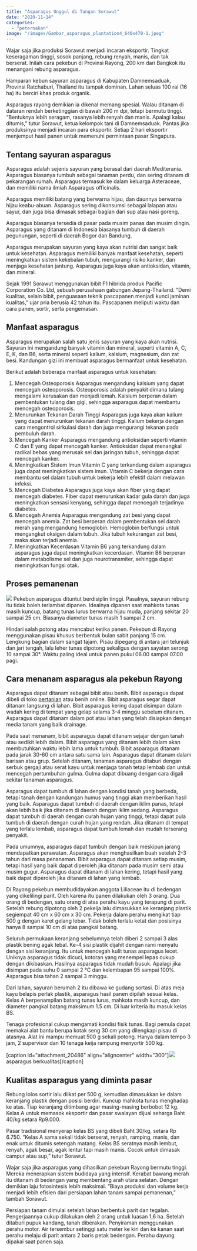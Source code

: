 ```yaml
---
title: "Asparagus Unggul di Tangan Sorawut"
date: "2020-11-14"
categories: 
  - "peternakan"
image: "/images/Gambar_asparagus_plantation4_640x470-1.jpeg"
---
```


Wajar saja jika produksi Sorawut menjadi incaran eksportir. Tingkat keseragaman tinggi, sosok panjang, rebung renyah, manis, dan tak berserat. Inilah cara pekebun di Provinsi Rayong, 200 km dari Bangkok itu menangani rebung asparagus.

Hamparan kebun sayuran asparagus di Kabupaten Damnemsaduak, Provinsi Ratchaburi, Thailand itu tampak dominan. Lahan seluas 100 rai (16 ha) itu berciri khas produk organik.

Asparagus rayong demikian ia dikenal memang spesial. Walau ditanam di dataran rendah berketinggian di bawah 200 m dpi, tetapi bermutu tinggi. “Bentuknya lebih seragam, rasanya lebih renyah dan manis. Apalagi kalau ditumis,” tutur Sorawut, ketua kelompok tani di Damnemsaduak. Pantas jika produksinya menjadi incaran para eksportir. Setiap 2 hari eksportir menjemput hasil panen untuk memenuhi permintaan pasar Singapura.

## Tentang sayuran asparagus

Asparagus adalah sejenis sayuran yang berasal dari daerah Mediterania. Asparagus biasanya tumbuh sebagai tanaman perdu, dan sering ditanam di pekarangan rumah. Asparagus termasuk ke dalam keluarga Asteraceae, dan memiliki nama ilmiah Asparagus officinalis.

Asparagus memiliki batang yang berwarna hijau, dan daunnya berwarna hijau keabu-abuan. Asparagus sering dikonsumsi sebagai lalapan atau sayur, dan juga bisa dimasak sebagai bagian dari sup atau nasi goreng.

Asparagus biasanya tersedia di pasar pada musim panas dan musim dingin. Asparagus yang ditanam di Indonesia biasanya tumbuh di daerah pegunungan, seperti di daerah Bogor dan Bandung.

Asparagus merupakan sayuran yang kaya akan nutrisi dan sangat baik untuk kesehatan. Asparagus memiliki banyak manfaat kesehatan, seperti meningkatkan sistem kekebalan tubuh, mengurangi risiko kanker, dan menjaga kesehatan jantung. Asparagus juga kaya akan antioksidan, vitamin, dan mineral.

Sejak 1991 Sorawut menggunakan bibit F1 hibrida produk Pacific Corporation Co. Ltd, sebuah perusahaan gabungan Jepang-Thailand. “Demi kualitas, selain bibit, penguasaan teknik pascapanen menjadi kunci jaminan kualitas,” ujar pria berusia 42 tahun itu. Pascapanen meliputi waktu dan cara panen, sortir, serta pengemasan.

## Manfaat asparagus

Asparagus merupakan salah satu jenis sayuran yang kaya akan nutrisi. Sayuran ini mengandung banyak vitamin dan mineral, seperti vitamin A, C, E, K, dan B6, serta mineral seperti kalium, kalsium, magnesium, dan zat besi. Kandungan gizi ini membuat asparagus bermanfaat untuk kesehatan.

Berikut adalah beberapa manfaat asparagus untuk kesehatan:

1. Mencegah Osteoporosis Asparagus mengandung kalsium yang dapat mencegah osteoporosis. Osteoporosis adalah penyakit dimana tulang mengalami kerusakan dan menjadi lemah. Kalsium berperan dalam pembentukan tulang dan gigi, sehingga asparagus dapat membantu mencegah osteoporosis.
2. Menurunkan Tekanan Darah Tinggi Asparagus juga kaya akan kalium yang dapat menurunkan tekanan darah tinggi. Kalium bekerja dengan cara mengontrol sirkulasi darah dan juga mengurangi tekanan pada pembuluh darah.
3. Mencegah Kanker Asparagus mengandung antioksidan seperti vitamin C dan E yang dapat mencegah kanker. Antioksidan dapat menangkal radikal bebas yang merusak sel dan jaringan tubuh, sehingga dapat mencegah kanker.
4. Meningkatkan Sistem Imun Vitamin C yang terkandung dalam asparagus juga dapat meningkatkan sistem imun. Vitamin C bekerja dengan cara membantu sel dalam tubuh untuk bekerja lebih efektif dalam melawan infeksi.
5. Mencegah Diabetes Asparagus juga kaya akan fiber yang dapat mencegah diabetes. Fiber dapat menurunkan kadar gula darah dan juga meningkatkan sensasi kenyang, sehingga dapat mencegah terjadinya diabetes.
6. Mencegah Anemia Asparagus mengandung zat besi yang dapat mencegah anemia. Zat besi berperan dalam pembentukan sel darah merah yang mengandung hemoglobin. Hemoglobin berfungsi untuk mengangkut oksigen dalam tubuh. Jika tubuh kekurangan zat besi, maka akan terjadi anemia.
7. Meningkatkan Kecerdasan Vitamin B6 yang terkandung dalam asparagus juga dapat meningkatkan kecerdasan. Vitamin B6 berperan dalam metabolisme sel dan juga neurotransmiter, sehingga dapat meningkatkan fungsi otak.

## Proses pemanenan

![](/images/Gambar_asparagus_plantation1_640x442-1-1-300x207.jpeg) Pekebun asparagus dituntut berdisiplin tinggi. Pasalnya, sayuran rebung itu tidak boleh terlambat dipanen. Idealnya dipanen saat mahkota tunas masih kuncup, batang tunas lurus berwarna hijau muda, panjang sekitar 20 sampai 25 cm. Biasanya diameter tunas masih 1 sampai 2 cm.

Hindari salah potong atau mencabut ketika panen. Pekebun di Rayong menggunakan pisau khusus berbentuk bulan sabit panjang 15 cm. Lengkung bagian dalam sangat tajam. Pisau dipegang di antara jari telunjuk dan jari tengah, lalu leher tunas dipotong sekaligus dengan sayatan serong 10 sampai 30°. Waktu paling ideal untuk panen pukul 06.00 sampai 07.00 pagi.

## Cara menanam asparagus ala pekebun Rayong

Asparagus dapat ditanam sebagai bibit atau benih. Bibit asparagus dapat dibeli di toko [pertanian](http://localhost/mitra/pertanian "pertanian") atau benih online. Bibit asparagus segar dapat ditanam langsung di lahan. Bibit asparagus kering dapat disimpan dalam wadah kering di tempat yang gelap selama 3-4 minggu sebelum ditanam. Asparagus dapat ditanam dalam pot atau lahan yang telah disiapkan dengan media tanam yang baik drainage.

Pada saat menanam, bibit asparagus dapat ditanam sejajar dengan tanah atau sedikit lebih dalam. Bibit asparagus yang ditanam lebih dalam akan membutuhkan waktu lebih lama untuk tumbuh. Bibit asparagus ditanam pada jarak 30-60 cm antara satu sama lain. Asparagus dapat ditanam dalam barisan atau grup. Setelah ditanam, tanaman asparagus ditaburi dengan serbuk gergaji atau serat kayu untuk menjaga tanah tetap lembab dan untuk mencegah pertumbuhan gulma. Gulma dapat dibuang dengan cara digali sekitar tanaman asparagus.

Asparagus dapat tumbuh di lahan dengan kondisi tanah yang berbeda, tetapi tanah dengan kandungan humus yang tinggi akan memberikan hasil yang baik. Asparagus dapat tumbuh di daerah dengan iklim panas, tetapi akan lebih baik jika ditanam di daerah dengan iklim sedang. Asparagus dapat tumbuh di daerah dengan curah hujan yang tinggi, tetapi dapat pula tumbuh di daerah dengan curah hujan yang rendah. Jika ditanam di tempat yang terlalu lembab, asparagus dapat tumbuh lemah dan mudah terserang penyakit.

Pada umumnya, asparagus dapat tumbuh dengan baik meskipun jarang mendapatkan perawatan. Asparagus akan menghasilkan buah setelah 2-3 tahun dari masa penanaman. Bibit asparagus dapat ditanam setiap musim, tetapi hasil yang baik dapat diperoleh jika ditanam pada musim semi atau musim gugur. Asparagus dapat ditanam di lahan kering, tetapi hasil yang baik dapat diperoleh jika ditanam di lahan yang lembab.

Di Rayong pekebun membudidayakan anggota Liliaceae itu di bedengan yang dikelilingi parit. Oleh karena itu panen dilakukan oleh 3 orang. Dua orang di bedengan, satu orang di atas perahu kayu yang terapung di parit. Setelah rebung dipotong oleh 2 pekeija lalu dimasukkan ke keranjang plastik segiempat 40 cm x 60 cm x 30 cm. Pekerja dalam perahu mengikat tiap 500 g dengan karet gelang lebar. Tidak boleh terlalu ketat dan posisinya hanya 8 sampai 10 cm di atas pangkal batang.

Seluruh permukaan keranjang sebelumnya telah diberi 2 sampai 3 alas plastik bening agak tebal. Ke-4 sisi plastik dijahit dengan rami menyatu dengan sisi keranjang. Itu untuk mencegah kulit tunas asparagus lecet. Uniknya asparagus tidak dicuci, kotoran yang menempel lepas cukup dengan dikibaskan. Hasilnya asparagus tidak mudah busuk. Apalagi jika disimpan pada suhu 0 sampai 2 °C dan kelembapan 95 sampai 100%. Asparagus bisa tahan 2 sampai 3 minggu.

Dari lahan, sayuran berumah 2 itu dibawa ke gudang sortasi. Di atas meja kayu belapis perlak plastik, asparagus hasil panen dipilah sesuai kelas. Kelas A berpenampilan batang tunas lurus, mahkota masih kuncup, dan diameter pangkal batang maksimum 1.5 cm. Di luar kriteria itu masuk kelas BS.

Tenaga profesional cukup mengamati kondisi fisik tunas. Bagi pemula dapat memakai alat bantu berupa kotak seng 30 cm yang dilengkapi pisau di atasnya. Alat ini mampu memuat 500 g sekali potong. Hanya dalam tempo 3 jam, 2 supervisor dan 10 tenaga keija rampung menyortir 500 kg.

\[caption id="attachment\_20486" align="aligncenter" width="300"\][![](/images/Asparagus-Unggul-300x174.jpg)](http://localhost/mitra/wp-content/uploads/2020/11/Asparagus-Unggul.jpg) asparagus berkualitas\[/caption\]

## Kualitas asparagus yang diminta pasar

Rebung lolos sortir lalu diikat per 500 g, kemudian dimasukkan ke dalam keranjang plastik dengan posisi berdiri. Kuncup mahkota tunas menghadap ke atas. Tiap keranjang ditimbang agar masing-masing berbobot 12 kg. Kelas A untuk memasok eksportir dan pasar swalayan dijual seharga Baht 40/kg setara Rp9.000.

Pasar tradisional menyerap kelas BS yang dibeli Baht 30/kg, setara Rp 6.750. “Kelas A sama sekali tidak berserat, renyah, ramping, manis, dan enak untuk ditumis setengah matang. Kelas BS seratnya masih lembut, renyah, agak besar, agak lentur tapi masih manis. Cocok untuk dimasak campur atau sup,” tutur Sorawut.

Wajar saja jika asparagus yang dihasilkan pekebun Rayong bermutu tinggi. Mereka menerapkan sistem budidaya yang intensif. Kerabat bawang merah itu ditanam di bedengan yang membentang arah utara selatan. Dengan demikian laju fotosintesis lebih maksimal. “Biaya produksi dan volume kerja menjadi lebih efisien dari persiapan lahan tanam sampai pemanenan,” tambah Sorawut.

Persiapan tanam dimulai setelah lahan berbentuk parit dan tegalan. Pengerjaannya cukup dilakukan oleh 2 orang untuk luasan 1,6 ha. Setelah ditaburi pupuk kandang, tanah diberakan. Penyiraman menggunakan perahu motor. Air tersembur setinggi satu meter ke kiri dan ke kanan saat perahu melaju di parit antara 2 baris petak bedengan. Perahu dayung dipakai saat panen saja.

